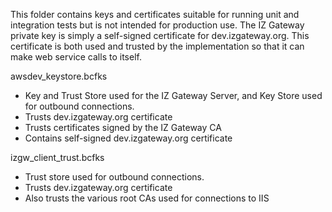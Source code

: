 This folder contains keys and certificates suitable for running unit and integration tests but 
is not intended for production use.  The IZ Gateway private key is simply a self-signed 
certificate for dev.izgateway.org.  This certificate is both used and trusted by the 
implementation so that it can make web service calls to itself.

awsdev_keystore.bcfks 
- Key and Trust Store used for the IZ Gateway Server, and Key Store used for outbound connections.
- Trusts dev.izgateway.org certificate
- Trusts certificates signed by the IZ Gateway CA
- Contains self-signed dev.izgateway.org certificate

izgw_client_trust.bcfks
- Trust store used for outbound connections. 
- Trusts dev.izgateway.org certificate 
- Also trusts the various root CAs used for connections to IIS
